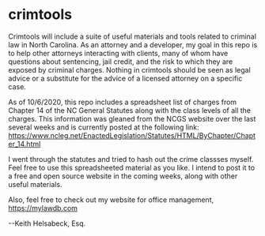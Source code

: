 # crimtools
Crimtools will include a suite of useful materials and tools related to criminal law in North Carolina. As an attorney and a developer, my goal in this repo is to help other attorneys interacting with clients, many of whom have questions about sentencing, jail credit, and the risk to which they are exposed by criminal charges. Nothing in crimtools should be seen as legal advice or a substitute for the advice of a licensed attorney on a specific case. 

As of 10/6/2020, this repo includes a spreadsheet list of charges from Chapter 14 of the NC General Statutes along with the class levels of all the charges. This information was gleaned from the NCGS website over the last several weeks and is currently posted at the following link: https://www.ncleg.net/EnactedLegislation/Statutes/HTML/ByChapter/Chapter_14.html


I went through the statutes and tried to hash out the crime classses myself. Feel free to use this spreadsheeted material as you like. I intend to post it to a free and open source website in the coming weeks, along with other useful materials. 

Also, feel free to check out my website for office management, https://mylawdb.com


--Keith Helsabeck, Esq.
